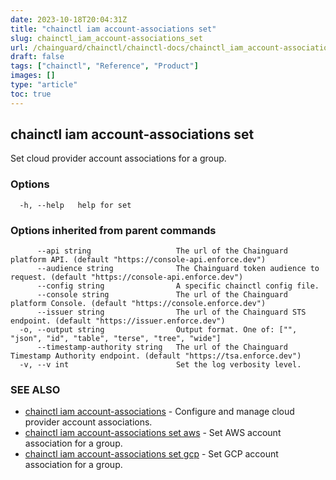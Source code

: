 ```yaml
---
date: 2023-10-18T20:04:31Z
title: "chainctl iam account-associations set"
slug: chainctl_iam_account-associations_set
url: /chainguard/chainctl/chainctl-docs/chainctl_iam_account-associations_set/
draft: false
tags: ["chainctl", "Reference", "Product"]
images: []
type: "article"
toc: true
---
```

## chainctl iam account-associations set

Set cloud provider account associations for a group.

### Options

```
  -h, --help   help for set
```

### Options inherited from parent commands

```
      --api string                   The url of the Chainguard platform API. (default "https://console-api.enforce.dev")
      --audience string              The Chainguard token audience to request. (default "https://console-api.enforce.dev")
      --config string                A specific chainctl config file.
      --console string               The url of the Chainguard platform Console. (default "https://console.enforce.dev")
      --issuer string                The url of the Chainguard STS endpoint. (default "https://issuer.enforce.dev")
  -o, --output string                Output format. One of: ["", "json", "id", "table", "terse", "tree", "wide"]
      --timestamp-authority string   The url of the Chainguard Timestamp Authority endpoint. (default "https://tsa.enforce.dev")
  -v, --v int                        Set the log verbosity level.
```

### SEE ALSO

* [chainctl iam account-associations](/chainguard/chainctl/chainctl-docs/chainctl_iam_account-associations/)	 - Configure and manage cloud provider account associations.
* [chainctl iam account-associations set aws](/chainguard/chainctl/chainctl-docs/chainctl_iam_account-associations_set_aws/)	 - Set AWS account association for a group.
* [chainctl iam account-associations set gcp](/chainguard/chainctl/chainctl-docs/chainctl_iam_account-associations_set_gcp/)	 - Set GCP account association for a group.

